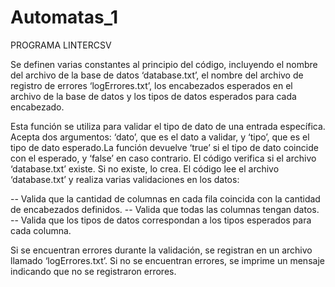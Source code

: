 # Automatas_1
PROGRAMA LINTERCSV

Se definen varias constantes al principio del código, incluyendo el nombre del archivo de la base de datos ‘database.txt’, el nombre del archivo de registro de errores ‘logErrores.txt’, los encabezados esperados en el archivo de la base de datos y los tipos de datos esperados para cada encabezado.

Esta función se utiliza para validar el tipo de dato de una entrada específica. Acepta dos argumentos: ‘dato’, que es el dato a validar, y ‘tipo’, que es el tipo de dato esperado.La función devuelve ‘true’ si el tipo de dato coincide con el esperado, y ‘false’ en caso contrario.
El código verifica si el archivo ‘database.txt’ existe. Si no existe, lo crea.
El código lee el archivo ‘database.txt’ y realiza varias validaciones en los datos:

-- Valida que la cantidad de columnas en cada fila coincida con la cantidad de encabezados definidos.
-- Valida que todas las columnas tengan datos.
-- Valida que los tipos de datos correspondan a los tipos esperados para cada columna.

Si se encuentran errores durante la validación, se registran en un archivo llamado ‘logErrores.txt’. Si no se encuentran errores, se imprime un mensaje indicando que no se registraron errores.
